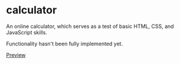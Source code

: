 # calculator

An online calculator, which serves as a test of basic HTML, CSS, and JavaScript skills.

Functionality hasn't been fully implemented yet.

[Preview](https://inferno2332.github.io/calculator/)